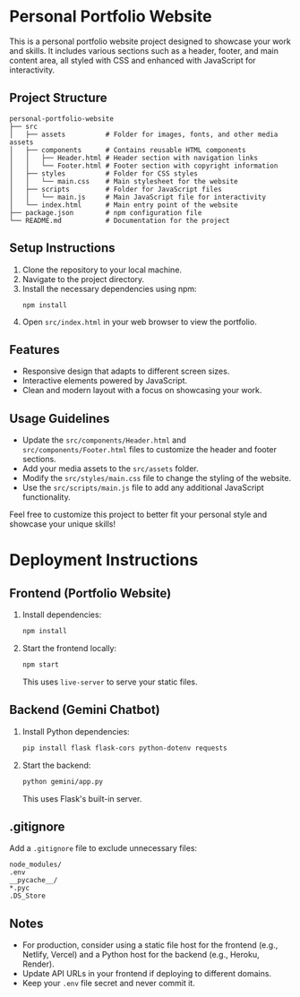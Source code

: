 # Personal Portfolio Website

This is a personal portfolio website project designed to showcase your work and skills. It includes various sections such as a header, footer, and main content area, all styled with CSS and enhanced with JavaScript for interactivity.

## Project Structure

```
personal-portfolio-website
├── src
│   ├── assets          # Folder for images, fonts, and other media assets
│   ├── components      # Contains reusable HTML components
│   │   ├── Header.html # Header section with navigation links
│   │   └── Footer.html # Footer section with copyright information
│   ├── styles          # Folder for CSS styles
│   │   └── main.css    # Main stylesheet for the website
│   ├── scripts         # Folder for JavaScript files
│   │   └── main.js     # Main JavaScript file for interactivity
│   └── index.html      # Main entry point of the website
├── package.json        # npm configuration file
└── README.md           # Documentation for the project
```

## Setup Instructions

1. Clone the repository to your local machine.
2. Navigate to the project directory.
3. Install the necessary dependencies using npm:
   ```
   npm install
   ```
4. Open `src/index.html` in your web browser to view the portfolio.

## Features

- Responsive design that adapts to different screen sizes.
- Interactive elements powered by JavaScript.
- Clean and modern layout with a focus on showcasing your work.

## Usage Guidelines

- Update the `src/components/Header.html` and `src/components/Footer.html` files to customize the header and footer sections.
- Add your media assets to the `src/assets` folder.
- Modify the `src/styles/main.css` file to change the styling of the website.
- Use the `src/scripts/main.js` file to add any additional JavaScript functionality.

Feel free to customize this project to better fit your personal style and showcase your unique skills!

# Deployment Instructions

## Frontend (Portfolio Website)
1. Install dependencies:
   ```bash
   npm install
   ```
2. Start the frontend locally:
   ```bash
   npm start
   ```
   This uses `live-server` to serve your static files.

## Backend (Gemini Chatbot)
1. Install Python dependencies:
   ```bash
   pip install flask flask-cors python-dotenv requests
   ```
2. Start the backend:
   ```bash
   python gemini/app.py
   ```
   This uses Flask's built-in server.

## .gitignore
Add a `.gitignore` file to exclude unnecessary files:
```
node_modules/
.env
__pycache__/
*.pyc
.DS_Store
```

## Notes
- For production, consider using a static file host for the frontend (e.g., Netlify, Vercel) and a Python host for the backend (e.g., Heroku, Render).
- Update API URLs in your frontend if deploying to different domains.
- Keep your `.env` file secret and never commit it.